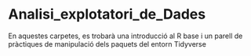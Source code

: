 # Analisi_explotatori_de_Dades
En aquestes carpetes, es trobarà una introducció al R base i un parell de pràctiques de manipulació dels paquets del entorn Tidyverse
